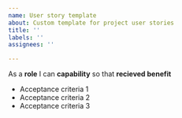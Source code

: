 ```yaml
---
name: User story template
about: Custom template for project user stories
title: ''
labels: ''
assignees: ''

---
```


As a **role** I can **capability** so that **recieved benefit**

- Acceptance criteria 1
- Acceptance criteria 2
- Acceptance criteria 3
